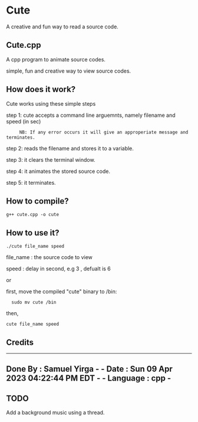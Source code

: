 # Cute 

A creative and fun way to read a source code. 

Cute.cpp 
--------

A cpp program to animate source codes. 

simple, fun and creative way to view source codes. 


How does it work?
-----------------

Cute works using these simple steps 
  
  step 1: cute accepts a command line arguemnts, namely filename and speed (in sec) 
  
         NB: If any error occurs it will give an approperiate message and terminates. 

  step 2: reads the filename and stores it to a variable. 
  
  step 3: it clears the terminal window.
  
  step 4: it animates the stored source code. 
  
  step 5: it terminates. 

How to compile?
---------------
    
    g++ cute.cpp -o cute 
    
How to use it?
--------------

    ./cute file_name speed 
    
file_name : the source code to view 
    
speed : delay in second, e.g 3 , defualt is 6
    
or 
    
first, move the compiled "cute" binary to /bin: 

      sudo mv cute /bin 
      
then, 

    cute file_name speed 
   
Credits 
-------
-----------------------------------------------
Done By   : Samuel Yirga                      -
                                              -
Date      : Sun 09 Apr 2023 04:22:44 PM EDT   -
                                              -
Language  : cpp                               -    
-----------------------------------------------

TODO
----
Add a background music using a thread. 
